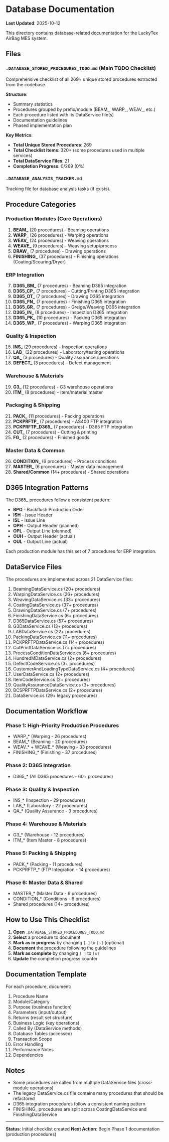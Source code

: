 # Database Documentation

**Last Updated**: 2025-10-12

This directory contains database-related documentation for the LuckyTex AirBag MES system.

## Files

### `.DATABASE_STORED_PROCEDURES_TODO.md` (Main TODO Checklist)

Comprehensive checklist of all 269+ unique stored procedures extracted from the codebase.

**Structure**:
- Summary statistics
- Procedures grouped by prefix/module (BEAM_, WARP_, WEAV_, etc.)
- Each procedure listed with its DataService file(s)
- Documentation guidelines
- Phased implementation plan

**Key Metrics**:
- **Total Unique Stored Procedures**: 269
- **Total Checklist Items**: 320+ (some procedures used in multiple services)
- **Total DataService Files**: 21
- **Completion Progress**: 0/269 (0%)

### `.DATABASE_ANALYSIS_TRACKER.md`

Tracking file for database analysis tasks (if exists).

## Procedure Categories

### Production Modules (Core Operations)

1. **BEAM_** (20 procedures) - Beaming operations
2. **WARP_** (26 procedures) - Warping operations  
3. **WEAV_** (24 procedures) - Weaving operations
4. **WEAVE_** (9 procedures) - Weaving setup/process
5. **DRAW_** (7 procedures) - Drawing operations
6. **FINISHING_** (37 procedures) - Finishing operations (Coating/Scouring/Dryer)

### ERP Integration

7. **D365_BM_** (7 procedures) - Beaming D365 integration
8. **D365_CP_** (7 procedures) - Cutting/Printing D365 integration
9. **D365_DT_** (7 procedures) - Drawing D365 integration
10. **D365_FN_** (7 procedures) - Finishing D365 integration
11. **D365_GR_** (7 procedures) - Greige/Weaving D365 integration
12. **D365_IN_** (8 procedures) - Inspection D365 integration
13. **D365_PK_** (10 procedures) - Packing D365 integration
14. **D365_WP_** (7 procedures) - Warping D365 integration

### Quality & Inspection

15. **INS_** (29 procedures) - Inspection operations
16. **LAB_** (22 procedures) - Laboratory/testing operations
17. **QA_** (3 procedures) - Quality assurance operations
18. **DEFECT_** (3 procedures) - Defect management

### Warehouse & Materials

19. **G3_** (12 procedures) - G3 warehouse operations
20. **ITM_** (8 procedures) - Item/material master

### Packaging & Shipping

21. **PACK_** (11 procedures) - Packing operations
22. **PCKPRFTP_** (7 procedures) - AS400 FTP integration
23. **PCKPRFTP_D365_** (7 procedures) - D365 FTP integration
24. **CUT_** (7 procedures) - Cutting & printing
25. **FG_** (2 procedures) - Finished goods

### Master Data & Common

26. **CONDITION_** (6 procedures) - Process conditions
27. **MASTER_** (6 procedures) - Master data management
28. **Shared/Common** (14+ procedures) - Shared operations

## D365 Integration Patterns

The D365_ procedures follow a consistent pattern:

- **BPO** - Backflush Production Order
- **ISH** - Issue Header
- **ISL** - Issue Line
- **OPH** - Output Header (planned)
- **OPL** - Output Line (planned)
- **OUH** - Output Header (actual)
- **OUL** - Output Line (actual)

Each production module has this set of 7 procedures for ERP integration.

## DataService Files

The procedures are implemented across 21 DataService files:

1. BeamingDataService.cs (20+ procedures)
2. WarpingDataService.cs (26+ procedures)
3. WeavingDataService.cs (33+ procedures)
4. CoatingDataService.cs (37+ procedures)
5. DrawingDataService.cs (7+ procedures)
6. FinishingDataService.cs (6+ procedures)
7. D365DataService.cs (57+ procedures)
8. G3DataService.cs (13+ procedures)
9. LABDataService.cs (22+ procedures)
10. PackingDataService.cs (11+ procedures)
11. PCKPRFTPDataService.cs (14+ procedures)
12. CutPrintDataService.cs (7+ procedures)
13. ProcessConditionDataService.cs (6+ procedures)
14. HundredMDataService.cs (2+ procedures)
15. DefectCodeService.cs (3+ procedures)
16. CustomerAndLoadingTypeDataService.cs (4+ procedures)
17. UserDataService.cs (2+ procedures)
18. ItemCodeService.cs (2+ procedures)
19. QualityAssuranceDataService.cs (3+ procedures)
20. BCSPRFTPDataService.cs (2+ procedures)
21. DataService.cs (29+ legacy procedures)

## Documentation Workflow

### Phase 1: High-Priority Production Procedures
- WARP_* (Warping - 26 procedures)
- BEAM_* (Beaming - 20 procedures)
- WEAV_* + WEAVE_* (Weaving - 33 procedures)
- FINISHING_* (Finishing - 37 procedures)

### Phase 2: D365 Integration
- D365_* (All D365 procedures - 60+ procedures)

### Phase 3: Quality & Inspection
- INS_* (Inspection - 29 procedures)
- LAB_* (Laboratory - 22 procedures)
- QA_* (Quality Assurance - 3 procedures)

### Phase 4: Warehouse & Materials
- G3_* (Warehouse - 12 procedures)
- ITM_* (Item Master - 8 procedures)

### Phase 5: Packing & Shipping
- PACK_* (Packing - 11 procedures)
- PCKPRFTP_* (FTP Integration - 14 procedures)

### Phase 6: Master Data & Shared
- MASTER_* (Master Data - 6 procedures)
- CONDITION_* (Conditions - 6 procedures)
- Shared procedures (14+ procedures)

## How to Use This Checklist

1. **Open** `.DATABASE_STORED_PROCEDURES_TODO.md`
2. **Select** a procedure to document
3. **Mark as in progress** by changing `[ ]` to `[~]` (optional)
4. **Document** the procedure following the guidelines
5. **Mark as complete** by changing `[ ]` to `[x]`
6. **Update** the completion progress counter

## Documentation Template

For each procedure, document:

1. Procedure Name
2. Module/Category
3. Purpose (business function)
4. Parameters (input/output)
5. Returns (result set structure)
6. Business Logic (key operations)
7. Called By (DataService methods)
8. Database Tables (accessed)
9. Transaction Scope
10. Error Handling
11. Performance Notes
12. Dependencies

## Notes

- Some procedures are called from multiple DataService files (cross-module operations)
- The legacy DataService.cs file contains many procedures that should be refactored
- D365 integration procedures follow a consistent naming pattern
- FINISHING_ procedures are split across CoatingDataService and FinishingDataService

---

**Status**: Initial checklist created
**Next Action**: Begin Phase 1 documentation (production procedures)
